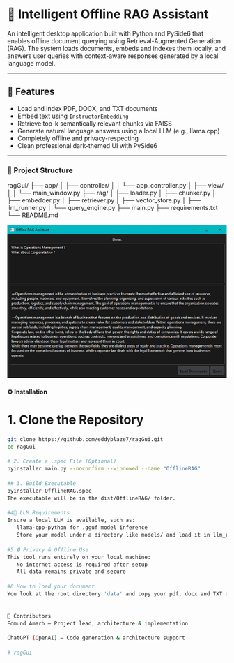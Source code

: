 # 🧠 Intelligent Offline RAG Assistant

An intelligent desktop application built with Python and PySide6 that enables offline document querying using Retrieval-Augmented Generation (RAG). The system loads documents, embeds and indexes them locally, and answers user queries with context-aware responses generated by a local language model.

---

## 🚀 Features

- Load and index PDF, DOCX, and TXT documents
- Embed text using `InstructorEmbedding`
- Retrieve top-k semantically relevant chunks via FAISS
- Generate natural language answers using a local LLM (e.g., llama.cpp)
- Completely offline and privacy-respecting
- Clean professional dark-themed UI with PySide6

---

### 📁 Project Structure

ragGui/
├── app/
│ ├── controller/
│ │ └── app_controller.py
│ ├── view/
│ │ └── main_window.py
├── rag/
│ ├── loader.py
│ ├── chunker.py
│ ├── embedder.py
│ ├── retriever.py
│ ├── vector_store.py
│ ├── llm_runner.py
│ └── query_engine.py
├── main.py
├── requirements.txt
└── README.md



![RAG Assistant Banner](https://raw.githubusercontent.com/eddyblaze7/ragGui/main/RagAssist.PNG)




#### ⚙️ Installation

# 1. Clone the Repository

```bash
git clone https://github.com/eddyblaze7/ragGui.git
cd ragGui  

# 2. Create a .spec File (Optional)
pyinstaller main.py --noconfirm --windowed --name "OfflineRAG"

## 3. Build Executable
pyinstaller OfflineRAG.spec
The executable will be in the dist/OfflineRAG/ folder.

#4🧠 LLM Requirements
Ensure a local LLM is available, such as:
   llama-cpp-python for .gguf model inference
   Store your model under a directory like models/ and load it in llm_runner.py

#5 🔒 Privacy & Offline Use
This tool runs entirely on your local machine:
   No internet access is required after setup
   All data remains private and secure  

#6 How to load your document
You look at the root directory 'data' and copy your pdf, docx and TXT documents before you run your main.py


👥 Contributors
Edmund Amarh — Project lead, architecture & implementation

ChatGPT (OpenAI) — Code generation & architecture support

#   r a g G u i 
 
 